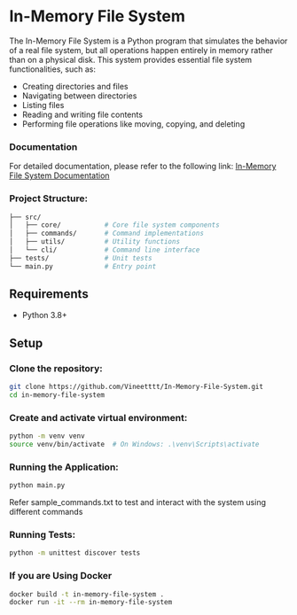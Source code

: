 # In-Memory File System

The In-Memory File System is a Python program that simulates the behavior of a real file system, but all operations happen entirely in memory rather than on a physical disk. This system provides essential file system functionalities, such as:

- Creating directories and files
- Navigating between directories
- Listing files
- Reading and writing file contents
- Performing file operations like moving, copying, and deleting

### Documentation

For detailed documentation, please refer to the following link:
[In-Memory File System Documentation](https://docs.google.com/document/d/18mTw-96WIyoxFCPuLEvCF2Ug_9saY-JDS4HFDe5veBw/edit?usp=sharing)

### Project Structure:
```bash
├── src/
│   ├── core/           # Core file system components
│   ├── commands/       # Command implementations
│   ├── utils/          # Utility functions
│   └── cli/            # Command line interface
├── tests/              # Unit tests
└── main.py             # Entry point
```

## Requirements
- Python 3.8+

## Setup

### Clone the repository:
```bash
git clone https://github.com/Vineetttt/In-Memory-File-System.git
cd in-memory-file-system
```

### Create and activate virtual environment:
```bash
python -m venv venv
source venv/bin/activate  # On Windows: .\venv\Scripts\activate
```

### Running the Application:
```bash
python main.py
```
Refer sample_commands.txt to test and interact with the system using different commands

### Running Tests:
```bash
python -m unittest discover tests
```

### If you are Using Docker
```bash
docker build -t in-memory-file-system .
docker run -it --rm in-memory-file-system
```
